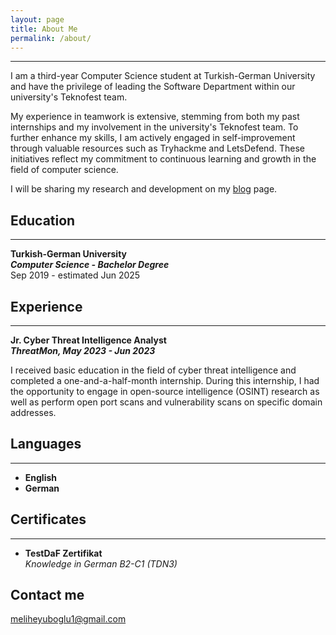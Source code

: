 ```yaml
---
layout: page
title: About Me
permalink: /about/
---
```

***
I am a third-year Computer Science student at Turkish-German University and have the privilege of leading the Software Department within our university's Teknofest team. 

My experience in teamwork is extensive, stemming from both my past internships and my involvement in the university's Teknofest team. To further enhance my skills, I am actively engaged in self-improvement through valuable resources such as Tryhackme and LetsDefend. These initiatives reflect my commitment to continuous learning and growth in the field of computer science. 

I will be sharing my research and development on my [blog](https://meliheyuboglu.github.io/) page.

## Education
***
**Turkish-German University** <br>
***Computer Science - Bachelor Degree***<br>
Sep 2019 - estimated Jun 2025


## Experience
***
**Jr. Cyber Threat Intelligence Analyst** <br>
***ThreatMon,  May 2023 - Jun 2023***

I received basic education in the field of cyber threat intelligence and completed a one-and-a-half-month internship. During this internship, I had the opportunity to engage in open-source intelligence (OSINT) research as well as perform open port scans and vulnerability scans on specific domain addresses.


## Languages
***
* **English**
* **German** 

    
    
## Certificates
***

* **TestDaF Zertifikat** <br> *Knowledge in German B2-C1 (TDN3)* 


## Contact me

meliheyuboglu1@gmail.com 

<style>

</style>
